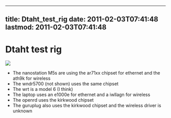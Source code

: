 
---
title: Dtaht_test_rig
date: 2011-02-03T07:41:48
lastmod: 2011-02-03T07:41:48
---
Dtaht test rig
==============

![](http://nex-6.taht.net/images/housenet.png)

-   The nanostation M5s are using the ar71xx chipset for ethernet and
    the ath9k for wireless
-   The wndr5700 (not shown) uses the same chipset
-   The wrt is a model 6 (I think)
-   The laptop uses an e1000e for ethernet and a iwllagn for wireless
-   The openrd uses the kirkwood chipset
-   The guruplug also uses the kirkwood chipset and the wireless driver
    is unknown

